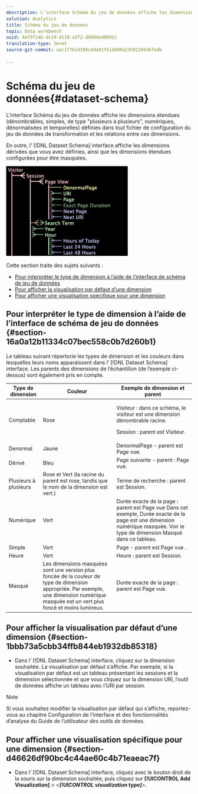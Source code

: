 ```yaml
---
description: L’interface Schéma du jeu de données affiche les dimensions étendues (dénombrables, simples, de type "plusieurs à plusieurs", numériques, dénormalisées et temporelles) définies dans tout fichier de configuration du jeu de données de transformation et les relations entre ces dimensions.
solution: Analytics
title: Schéma du jeu de données
topic: Data workbench
uuid: 4ef5f14b-dc19-4118-a2f2-d680ded8092c
translation-type: tm+mt
source-git-commit: aec1f7b14198cdde91f61d490a235022943bfedb

---
```



# Schéma du jeu de données{#dataset-schema}

L’interface Schéma du jeu de données affiche les dimensions étendues (dénombrables, simples, de type &quot;plusieurs à plusieurs&quot;, numériques, dénormalisées et temporelles) définies dans tout fichier de configuration du jeu de données de transformation et les relations entre ces dimensions.

En outre, l’ [!DNL Dataset Schema] interface affiche les dimensions dérivées que vous avez définies, ainsi que les dimensions étendues configurées pour être masquées.

![](assets/vis_DatasetSchema_Example.png)

Cette section traite des sujets suivants :

* [Pour interpréter le type de dimension à l’aide de l’interface de schéma de jeu de données](../../../../home/c-dataset-const-proc/c-dataset-config-tools/c-dataset-config-int/c-dataset-schema.md#section-16a0a12b11334c07bec558c0b7d260b1)
* [Pour afficher la visualisation par défaut d’une dimension](../../../../home/c-dataset-const-proc/c-dataset-config-tools/c-dataset-config-int/c-dataset-schema.md#section-1bbb73a5cbb34ffb844eb1932db85318)
* [Pour afficher une visualisation spécifique pour une dimension](../../../../home/c-dataset-const-proc/c-dataset-config-tools/c-dataset-config-int/c-dataset-schema.md#section-d46626df90bc4c44ae60c4b71eaeac7f)

## Pour interpréter le type de dimension à l’aide de l’interface de schéma de jeu de données {#section-16a0a12b11334c07bec558c0b7d260b1}

Le tableau suivant répertorie les types de dimension et les couleurs dans lesquelles leurs noms apparaissent dans l’ [!DNL Dataset Schema] interface. Les parents des dimensions de l’échantillon (de l’exemple ci-dessus) sont également pris en compte.

<table id="table_20D1A9EAAED247338476C475C63255F5"> 
 <thead> 
  <tr> 
   <th colname="col1" class="entry"> Type de dimension </th> 
   <th colname="col2" class="entry"> Couleur </th> 
   <th colname="col3" class="entry"> Exemple de dimension et parent </th> 
  </tr> 
 </thead>
 <tbody> 
  <tr> 
   <td colname="col1"> Comptable </td> 
   <td colname="col2"> Rose </td> 
   <td colname="col3"> <p>Visiteur : dans ce schéma, le visiteur est une dimension dénombrable racine. </p> <p> Session : parent est Visiteur. </p> </td> 
  </tr> 
  <tr> 
   <td colname="col1"> Denormal </td> 
   <td colname="col2"> Jaune </td> 
   <td colname="col3"> DenormalPage - parent est Page vue. </td> 
  </tr> 
  <tr> 
   <td colname="col1"> Dérivé </td> 
   <td colname="col2"> Bleu </td> 
   <td colname="col3"> Page suivante - parent : Page vue. </td> 
  </tr> 
  <tr> 
   <td colname="col1"> Plusieurs à plusieurs </td> 
   <td colname="col2"> Rose et Vert (la racine du parent est rose, tandis que le nom de la dimension est vert.) </td> 
   <td colname="col3"> Terme de recherche : parent est Session. </td> 
  </tr> 
  <tr> 
   <td colname="col1"> Numérique </td> 
   <td colname="col2"> Vert </td> 
   <td colname="col3"> Durée exacte de la page : parent est Page vue Dans cet exemple, Durée exacte de la page est une dimension numérique masquée. Voir le type de dimension Masqué dans ce tableau. </td> 
  </tr> 
  <tr> 
   <td colname="col1"> Simple </td> 
   <td colname="col2"> Vert </td> 
   <td colname="col3"> Page - parent est Page vue . </td> 
  </tr> 
  <tr> 
   <td colname="col1"> Heure </td> 
   <td colname="col2"> Vert </td> 
   <td colname="col3"> Heure : parent est Session. </td> 
  </tr> 
  <tr> 
   <td colname="col1"> Masqué </td> 
   <td colname="col2"> Les dimensions masquées sont une version plus foncée de la couleur de type de dimension appropriée. Par exemple, une dimension numérique masquée est un vert plus foncé et moins lumineux. </td> 
   <td colname="col3"> Durée exacte de la page : parent est Page vue. </td> 
  </tr> 
 </tbody> 
</table>

## Pour afficher la visualisation par défaut d’une dimension {#section-1bbb73a5cbb34ffb844eb1932db85318}

* Dans l’ [!DNL Dataset Schema] interface, cliquez sur la dimension souhaitée. La visualisation par défaut s’affiche. Par exemple, si la visualisation par défaut est un tableau présentant les sessions et la dimension sélectionnée et que vous cliquez sur la dimension URI, l’outil de données affiche un tableau avec l’URI par session.

>[!NOTE]
>
>Si vous souhaitez modifier la visualisation par défaut qui s’affiche, reportez-vous au chapitre Configuration de l’interface et des fonctionnalités d’analyse du Guide *de l’utilisateur des outils de* données.

## Pour afficher une visualisation spécifique pour une dimension {#section-d46626df90bc4c44ae60c4b71eaeac7f}

* Dans l’ [!DNL Dataset Schema] interface, cliquez avec le bouton droit de la souris sur la dimension souhaitée, puis cliquez sur **[!UICONTROL Add Visualization]** > *&lt;**[!UICONTROL visualization type]**>*.

